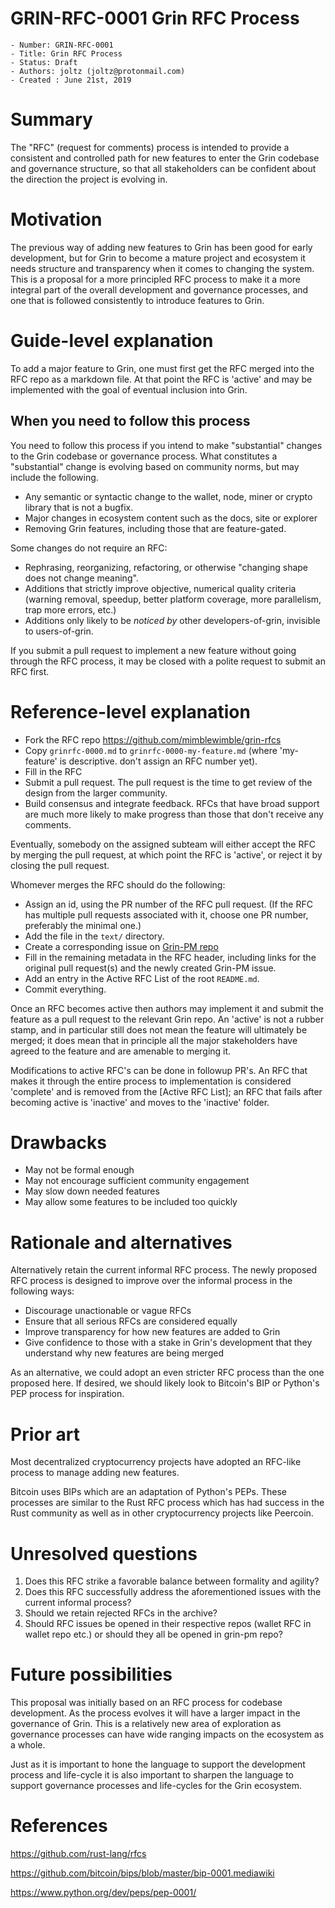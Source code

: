 # GRIN-RFC-0001 Grin RFC Process

```
- Number: GRIN-RFC-0001
- Title: Grin RFC Process
- Status: Draft
- Authors: joltz (joltz@protonmail.com)
- Created : June 21st, 2019
```

# Summary
[summary]: #summary

The "RFC" (request for comments) process is intended to provide a consistent and controlled path for new features to enter the Grin codebase and governance structure, so that all stakeholders can be confident about the direction the project is evolving in.

# Motivation
[motivation]: #motivation

The previous way of adding new features to Grin has been good for early development, but for Grin to become a mature project and ecosystem it needs structure and transparency when it comes to changing the system. This is a proposal for a more principled RFC process to make it a more integral part of the overall development and governance processes, and one that is followed consistently to introduce features to Grin.

# Guide-level explanation
[guide-level-explanation]: #guide-level-explanation

To add a major feature to Grin, one must first get the RFC merged into the RFC repo as a markdown file. At that point the RFC is 'active' and may be implemented with the goal of eventual inclusion into Grin.

## When you need to follow this process

You need to follow this process if you intend to make "substantial"
changes to the Grin codebase or governance process. What constitutes a "substantial"
change is evolving based on community norms, but may include the following.

   - Any semantic or syntactic change to the wallet, node, miner or crypto library that is not a bugfix.
   - Major changes in ecosystem content such as the docs, site or explorer
   - Removing Grin features, including those that are feature-gated.

Some changes do not require an RFC:

   - Rephrasing, reorganizing, refactoring, or otherwise "changing shape
does not change meaning".
   - Additions that strictly improve objective, numerical quality
criteria (warning removal, speedup, better platform coverage, more
parallelism, trap more errors, etc.)
   - Additions only likely to be _noticed by_ other developers-of-grin,
invisible to users-of-grin.

If you submit a pull request to implement a new feature without going
through the RFC process, it may be closed with a polite request to
submit an RFC first.


# Reference-level explanation
[reference-level-explanation]: #reference-level-explanation

* Fork the RFC repo https://github.com/mimblewimble/grin-rfcs
* Copy `grinrfc-0000.md` to `grinrfc-0000-my-feature.md` (where
'my-feature' is descriptive. don't assign an RFC number yet).
* Fill in the RFC
* Submit a pull request. The pull request is the time to get review of
the design from the larger community.
* Build consensus and integrate feedback. RFCs that have broad support
are much more likely to make progress than those that don't receive any
comments.

Eventually, somebody on the assigned subteam will either accept the RFC by
merging the pull request, at which point the RFC is 'active', or
reject it by closing the pull request.

Whomever merges the RFC should do the following:

* Assign an id, using the PR number of the RFC pull request. (If the RFC
  has multiple pull requests associated with it, choose one PR number,
  preferably the minimal one.)
* Add the file in the `text/` directory.
* Create a corresponding issue on [Grin-PM repo](https://github.com/mimblewimble/grin-pm)
* Fill in the remaining metadata in the RFC header, including links for
  the original pull request(s) and the newly created Grin-PM issue.
* Add an entry in the Active RFC List of the root `README.md`.
* Commit everything.

Once an RFC becomes active then authors may implement it and submit the
feature as a pull request to the relevant Grin repo. An 'active' is not a rubber
stamp, and in particular still does not mean the feature will ultimately
be merged; it does mean that in principle all the major stakeholders
have agreed to the feature and are amenable to merging it.

Modifications to active RFC's can be done in followup PR's. An RFC that
makes it through the entire process to implementation is considered
'complete' and is removed from the [Active RFC List]; an RFC that fails
after becoming active is 'inactive' and moves to the 'inactive' folder.

# Drawbacks
[drawbacks]: #drawbacks

* May not be formal enough
* May not encourage sufficient community engagement
* May slow down needed features
* May allow some features to be included too quickly

# Rationale and alternatives
[rationale-and-alternatives]: #rationale-and-alternatives

Alternatively retain the current informal RFC process. The newly proposed RFC process is
designed to improve over the informal process in the following ways:

* Discourage unactionable or vague RFCs
* Ensure that all serious RFCs are considered equally
* Improve transparency for how new features are added to Grin
* Give confidence to those with a stake in Grin's development that they
understand why new features are being merged

As an alternative, we could adopt an even stricter RFC process than the one proposed here. If desired, we should likely look to Bitcoin's BIP or Python's PEP process for inspiration.

# Prior art
[prior-art]: #prior-art

Most decentralized cryptocurrency projects have adopted an RFC-like process to manage adding new features.

Bitcoin uses BIPs which are an adaptation of Python's PEPs. These processes are similar to the Rust RFC process which has had success in the Rust community as well as in other cryptocurrency projects like Peercoin.

# Unresolved questions
[unresolved-questions]: #unresolved-questions

1. Does this RFC strike a favorable balance between formality and agility?
2. Does this RFC successfully address the aforementioned issues with the current
   informal process?
3. Should we retain rejected RFCs in the archive?
4. Should RFC issues be opened in their respective repos (wallet RFC in wallet repo etc.) or should they all be opened in grin-pm repo?

# Future possibilities
[future-possibilities]: #future-possibilities

This proposal was initially based on an RFC process for codebase development.
As the process evolves it will have a larger impact in the governance of Grin.
This is a relatively new area of exploration as governance processes can have
wide ranging impacts on the ecosystem as a whole.

Just as it is important to hone the language to support the development process
and life-cycle it is also important to sharpen the language to support governance
processes and life-cycles for the Grin ecosystem.

# References
[references]: #references

https://github.com/rust-lang/rfcs

https://github.com/bitcoin/bips/blob/master/bip-0001.mediawiki

https://www.python.org/dev/peps/pep-0001/
